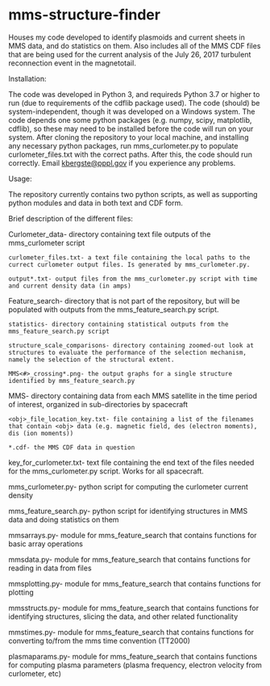 # mms-structure-finder

Houses my code developed to identify plasmoids and current sheets in MMS data, and do statistics on them. Also includes all of the MMS CDF files that are being used for the current analysis of the July 26, 2017 turbulent reconnection event in the magnetotail.

Installation:

The code was developed in Python 3, and requireds Python 3.7 or higher to run (due to requirements of the cdflib package used). The code (should) be system-independent, though it was developed on a Windows system. The code depends one some python packages (e.g. numpy, scipy, matplotlib, cdflib), so these may need to be installed before the code will run on your system. After cloning the repository to your local machine, and installing any necessary python packages, run mms_curlometer.py to populate curlometer_files.txt with the correct paths. After this, the code should run correctly. Email kbergste@pppl.gov if you experience any problems. 

Usage:

The repository currently contains two python scripts, as well as supporting python modules and data in both text and CDF form.

Brief description of the different files:

  Curlometer_data- directory containing text file outputs of the mms_curlometer script
  
    curlometer_files.txt- a text file containing the local paths to the currect curlometer output files. Is generated by mms_curlometer.py.
    
    output*.txt- output files from the mms_curlometer.py script with time and current density data (in amps)
    
  Feature_search- directory that is not part of the repository, but will be populated with outputs from the mms_feature_search.py script.
  
    statistics- directory containing statistical outputs from the mms_feature_search.py script
    
    structure_scale_comparisons- directory containing zoomed-out look at structures to evaluate the performance of the selection mechanism, namely the selection of the structural extent.
    
    MMS<#>_crossing*.png- the output graphs for a single structure identified by mms_feature_search.py
  
  MMS- directory containing data from each MMS satellite in the time period of interest, organized in sub-directories by spacecraft
  
    <obj>_file_location_key.txt- file containing a list of the filenames that contain <obj> data (e.g. magnetic field, des (electron moments), dis (ion moments))
  
    *.cdf- the MMS CDF data in question
  
  key_for_curlometer.txt- text file containing the end text of the files needed for the mms_curlometer.py script. Works for all spacecraft.
  
  mms_curlometer.py- python script for computing the curlometer current density
  
  mms_feature_search.py- python script for identifying structures in MMS data and doing statistics on them
  
  mmsarrays.py- module for mms_feature_search that contains functions for basic array operations
  
  mmsdata.py- module for mms_feature_search that contains functions for reading in data from files
  
  mmsplotting.py- module for mms_feature_search that contains functions for plotting
  
  mmsstructs.py- module for mms_feature_search that contains functions for identifying structures, slicing the data, and other related functionality
  
  mmstimes.py- module for mms_feature_search that contains functions for converting to/from the mms time convention (TT2000)
  
  plasmaparams.py- module for mms_feature_search that contains functions for computing plasma parameters (plasma frequency, electron velocity from curlometer, etc)
